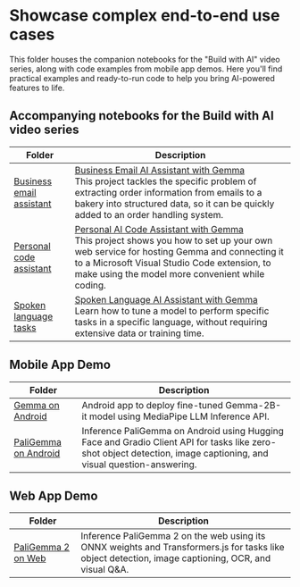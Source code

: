 # Showcase complex end-to-end use cases

This folder houses the companion notebooks for the "Build with AI" video series, along with code examples from mobile app demos. Here you'll find practical examples and ready-to-run code to help you bring AI-powered features to life.

## Accompanying notebooks for the Build with AI video series
| Folder                                                      | Description |
| ----------------------------------------------------------- | ----------- |
| [Business email assistant](business-email-assistant/) | [Business Email AI Assistant with Gemma](https://www.youtube.com/watch?v=YxhzozLH1Dk)<br>This project tackles the specific problem of extracting order information from emails to a bakery into structured data, so it can be quickly added to an order handling system. |
| [Personal code assistant](personal-code-assistant/)   | [Personal AI Code Assistant with Gemma](https://www.youtube.com/watch?v=Zpo7UTvg_9E)<br>This project shows you how to set up your own web service for hosting Gemma and connecting it to a Microsoft Visual Studio Code extension, to make using the model more convenient while coding. |
| [Spoken language tasks](spoken-language-tasks/)       | [Spoken Language AI Assistant with Gemma](https://www.youtube.com/watch?v=M4HGJehH4r0)<br>Learn how to tune a model to perform specific tasks in a specific language, without requiring extensive data or training time. |

## Mobile App Demo
| Folder                                                      | Description |
| ----------------------------------------------------------- | ----------- |
| [Gemma on Android](Gemma-on-Android/)         | Android app to deploy fine-tuned Gemma-2B-it model using MediaPipe LLM Inference API. |
| [PaliGemma on Android](PaliGemma-on-Android/) | Inference PaliGemma on Android using Hugging Face and Gradio Client API for tasks like zero-shot object detection, image captioning, and visual question-answering. |

## Web App Demo
| Folder                                                      | Description |
| ----------------------------------------------------------- | ----------- |
| [PaliGemma 2 on Web](PaliGemma2-on-Web/)         | Inference PaliGemma 2 on the web using its ONNX weights and Transformers.js for tasks like object detection, image captioning, OCR, and visual Q&A. |
